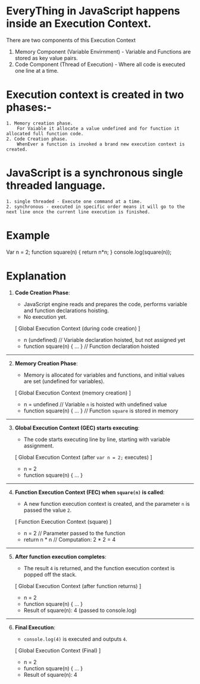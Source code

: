 # EveryThing in JavaScript happens inside an Execution Context.

There are two components of this Execution Context 
   1. Memory Component (Variable Envirnment) - Variable and Functions are stored as key value pairs.
   2. Code Component (Thread of Execution) - Where all code is executed one line at a time.

# Execution context is created in two phases:-
    1. Memory creation phase.
        For Vaiable it allocate a value undefined and for function it allocated full function code.
    2. Code Creation phase.
        WhenEver a function is invoked a brand new execution context is created.

# JavaScript is a synchronous single threaded language.
    1. single threaded - Execute one command at a time.
    2. synchronous - executed in specific order means it will go to the next line once the current line execution is finished.

# Example

Var n = 2;
function square(n) {
    return n*n;
}
console.log(square(n));

# Explanation 

1. **Code Creation Phase**:
   - JavaScript engine reads and prepares the code, performs variable and function declarations hoisting.
   - No execution yet.

   [ Global Execution Context (during code creation) ]
   - n (undefined) // Variable declaration hoisted, but not assigned yet
   - function square(n) { ... } // Function declaration hoisted

---

2. **Memory Creation Phase**:
   - Memory is allocated for variables and functions, and initial values are set (undefined for variables).

   [ Global Execution Context (memory creation) ]
   - n = undefined // Variable `n` is hoisted with undefined value
   - function square(n) { ... } // Function `square` is stored in memory

---

3. **Global Execution Context (GEC) starts executing**:
   - The code starts executing line by line, starting with variable assignment.

   [ Global Execution Context (after `var n = 2;` executes) ]
   - n = 2
   - function square(n) { ... }

---

4. **Function Execution Context (FEC) when `square(n)` is called**:
   - A new function execution context is created, and the parameter `n` is passed the value `2`.

   [ Function Execution Context (square) ]
   - n = 2 // Parameter passed to the function
   - return n * n  // Computation: 2 * 2 = 4

---

5. **After function execution completes**:
   - The result `4` is returned, and the function execution context is popped off the stack.

   [ Global Execution Context (after function returns) ]
   - n = 2
   - function square(n) { ... }
   - Result of square(n): 4 (passed to console.log)

---

6. **Final Execution**:
   - `console.log(4)` is executed and outputs `4`.

   [ Global Execution Context (Final) ]
   - n = 2
   - function square(n) { ... }
   - Result of square(n): 4
